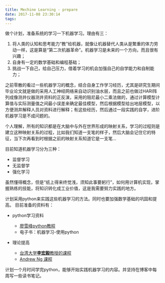 ```yaml
---
title: Mechine Learning - prepare
date: 2017-11-08 23:30:14
tags:
---
```


做个计划，准备系统的学习一下机器学习。理由有三：
1. 将人类的认知和思考能力“教”给机器，就像让机器替代人类从是繁重的体力劳动一样，这是算是“第二次机器革命”。机器学习是未来的一个方向，而且很有兴趣；
2. 自身有一定的数学基础和编程基础；
3. 挑战一下自己，给自己压力，借着学习的机会加强自己的自学能力和自制能力；


之前零散的看过一些机器学习的概念，结合自身工作学习经历，尤其是研究生期间毕业论文就是做的采用人工神经网络来自动识别油水层，而且之前也做过HARI阵列成像测井仪器测井资料的正反演，采用的阻尼最小二乘法做的，通过计算模型计算值与实际测量值之间最小误差来确定最佳模型，然后根据模型给出地层模型，以方便测井解释人员对资料进行解释；有这些经历，然后通过一段实践的自学，进阶机器学习是不成问题的。

个人理解，所有的知识都是在大脑中与外在世界形成的映射关系，学习的过程则是建立这种映射关系的过程，比如我们知道一支笔的样子，然后大脑会记住它的特征，当下次再看到时根据之前的映射关系知道它是一支笔...

目前知道机器学习分为三种： 
- 监督学习
- 无监督学
- 强化学习

虽然懂得概念，但是“纸上得来终觉浅，须知此事要躬行”，如何用计算机实现，掌握熟练的技能，将知识转化成工业价值，这是我需要努力实践的地方。

计划采用python来实践这些机器学习的方法。同时也要加强数学基础的巩固和提高。
目前准备的资料有：
 - python学习资料
    - [廖雪峰python教程](https://www.liaoxuefeng.com/wiki/0014316089557264a6b348958f449949df42a6d3a2e542c000)
    - 电子书：机器学习-使用python

 - 理论提高
    - [台湾大学**李宏毅**教授的课程](http://speech.ee.ntu.edu.tw/~tlkagk/index.html)
    - [Andrew Ng 课程](http://open.163.com/special/opencourse/machinelearning.html)

计划一个月时间学完python，能够开始实践机器学习的内容。并坚持在博客中每周写一些读书笔记。
